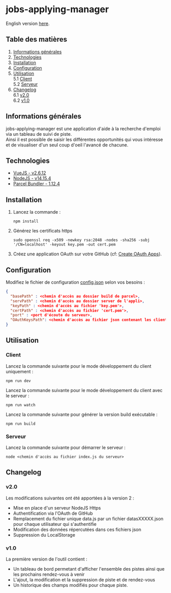 # jobs-applying-manager

English version [here](README_en.md).

## Table des matières
1. [Informations générales](#informations-générales)
2. [Technologies](#technologies)
3. [Installation](#installation)
4. [Configuration](#configuration)
5. [Utilisation](#utilisation)  
  5.1 [Client](#client)  
  5.2 [Serveur](#serveur)  
6. [Changelog](#changelog)  
  6.1 [v2.0](#v20)  
  6.2 [v1.0](#v10)  


## Informations générales

jobs-applying-manager est une application d'aide à la recherche d'emploi via un tableau de suivi de piste.  
Ainsi il est possible de saisir les différentes opportunités qui vous intéresse et de visualiser d'un seul coup d'oeil l'avancé de chacune.


## Technologies

- [VueJS - v2.6.12](https://vuejs.org/)
- [NodeJS - v14.15.4](https://nodejs.org/en/)
- [Parcel Bundler - 1.12.4](https://parceljs.org/)


## Installation

1. Lancez la commande :  

    ```
    npm install
    ```

2. Générez les certificats https

    ```
    sudo openssl req -x509 -newkey rsa:2048 -nodes -sha256 -subj '/CN=localhost' -keyout key.pem -out cert.pem 
    ```

3. Créez une application OAuth sur votre GitHub (cf: [Create OAuth Apps](https://docs.github.com/en/developers/apps/creating-an-oauth-app)).


## Configuration

Modifiez le fichier de configuration [config.json](/server/assets/config.json) selon vos besoins :

```json
{
  "basePath" : <chemin d'accès au dossier build de parcel>, 
  "servPath" : <chemin d'accès au dossier server de l'appli>,
  "keyPath" : <chemin d'accès au fichier 'key.pem'>,
  "certPath" : <chemin d'accès au fichier 'cert.pem'>,
  "port" : <port d'écoute du serveur>,
  "OAuthKeysPath": <chemin d'accès au fichier json contenant les clientId et clientSecret de l'application OAuth>
}
```

## Utilisation

### Client

Lancez la commande suivante pour le mode développement du client uniquement :

    npm run dev

Lancez la commande suivante pour le mode développement du client avec le serveur :

    npm run watch

Lancez la commande suivante pour générer la version build exécutable : 

    npm run build

### Serveur

Lancez la commande suivante pour démarrer le serveur : 

    node <chemin d'accès au fichier index.js du serveur>

## Changelog

### v2.0  

Les modifications suivantes ont été apportées à la version 2 : 

- Mise en place d'un serveur NodeJS Https
- Authentification via l'OAuth de GitHub
- Remplacement du fichier unique data.js par un fichier datasXXXXX.json pour chaque utilisateur qui s'authentifie
- Modification des données répercutées dans ces fichiers json
- Suppression du LocalStorage

### v1.0  

La première version de l'outil contient : 

- Un tableau de bord permetant d'afficher l'ensemble des pistes ainsi que les prochains rendez-vous à venir
- L'ajout, la modification et la suppression de piste et de rendez-vous
- Un historique des champs modifiés pour chaque piste.
